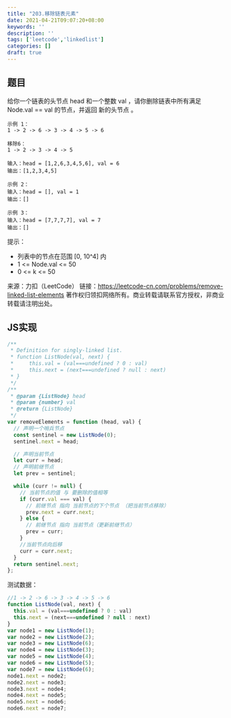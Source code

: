 ```yaml
---
title: "203.移除链表元素"
date: 2021-04-21T09:07:20+08:00
keywords: ''
description: ''
tags: ['leetcode','linkedlist']
categories: []
draft: true
---
```


## 题目

给你一个链表的头节点 head 和一个整数 val ，请你删除链表中所有满足 Node.val == val 的节点，并返回 新的头节点 。

```
示例 1：
1 -> 2 -> 6 -> 3 -> 4 -> 5 -> 6

移除6：
1 -> 2 -> 3 -> 4 -> 5

输入：head = [1,2,6,3,4,5,6], val = 6
输出：[1,2,3,4,5]

示例 2：
输入：head = [], val = 1
输出：[]

示例 3：
输入：head = [7,7,7,7], val = 7
输出：[]
```

提示：

- 列表中的节点在范围 [0, 10^4] 内
- 1 <= Node.val <= 50
- 0 <= k <= 50

来源：力扣（LeetCode）
链接：https://leetcode-cn.com/problems/remove-linked-list-elements
著作权归领扣网络所有。商业转载请联系官方授权，非商业转载请注明出处。


## JS实现

```javascript
/**
 * Definition for singly-linked list.
 * function ListNode(val, next) {
 *     this.val = (val===undefined ? 0 : val)
 *     this.next = (next===undefined ? null : next)
 * }
 */
/**
 * @param {ListNode} head
 * @param {number} val
 * @return {ListNode}
 */
var removeElements = function (head, val) {
  // 声明一个哨兵节点
  const sentinel = new ListNode(0);
  sentinel.next = head;

  // 声明当前节点
  let curr = head;
  // 声明前继节点
  let prev = sentinel;

  while (curr != null) {
    // 当前节点的值 与 要删除的值相等
    if (curr.val === val) {
      // 前继节点 指向 当前节点的下个节点 （把当前节点移除）
      prev.next = curr.next;
    } else {
      // 前继节点 指向 当前节点（更新前继节点）
      prev = curr;
    }
    //当前节点向后移
    curr = curr.next;
  }
  return sentinel.next;
};
```

测试数据：
```javascript
//1 -> 2 -> 6 -> 3 -> 4 -> 5 -> 6
function ListNode(val, next) {
  this.val = (val===undefined ? 0 : val)
  this.next = (next===undefined ? null : next)
}
var node1 = new ListNode(1);
var node2 = new ListNode(2);
var node3 = new ListNode(6);
var node4 = new ListNode(3);
var node5 = new ListNode(4);
var node6 = new ListNode(5);
var node7 = new ListNode(6);
node1.next = node2;
node2.next = node3;
node3.next = node4;
node4.next = node5;
node5.next = node6;
node6.next = node7;
```
